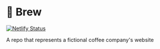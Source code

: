 # 💫 Brew

[![Netlify Status](https://api.netlify.com/api/v1/badges/7d665bd6-9ccd-49fd-b50b-41f477dcca9c/deploy-status)](https://app.netlify.com/sites/brewke/deploys)

A repo that represents a fictional coffee company's website


